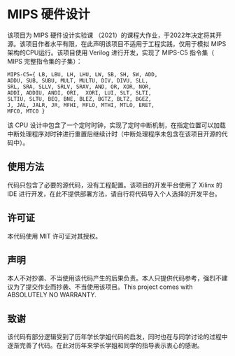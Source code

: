# MIPS 硬件设计

该项目为 MIPS 硬件设计实验课 （2021）的课程大作业，于2022年决定将其开源。该项目作者水平有限，在此声明该项目不适用于工程实践，仅用于模拟 MIPS 架构的CPU运行。该项目使用 Verilog 进行开发，实现了 MIPS-C5 指令集（ MIPS 完整指令集的子集）：

```
MIPS-C5={ LB, LBU, LH, LHU, LW, SB, SH, SW, ADD, 
ADDU, SUB, SUBU, MULT, MULTU, DIV, DIVU, SLL, 
SRL, SRA, SLLV, SRLV, SRAV, AND, OR, XOR, NOR, 
ADDI, ADDIU, ANDI, ORI,  XORI, LUI, SLT, SLTI, 
SLTIU, SLTU, BEQ, BNE, BLEZ, BGTZ, BLTZ, BGEZ, 
J, JAL, JALR, JR, MFHI, MFLO, MTHI, MTLO, ERET, 
MFC0, MTC0 }
```

该 CPU 设计中包含了一个定时时钟，实现了定时中断机制，在指定位置可以加载中断处理程序对时钟进行重置后继续计时（中断处理程序未包含在该项目开源的代码中）。

## 使用方法

代码只包含了必要的源代码，没有工程配置。该项目的开发平台使用了 Xilinx 的 IDE 进行开发，在此不提供部署方法，请自行将代码导入个人选择的开发平台。

## 许可证

本代码使用 MIT 许可证对其授权。

## 声明

本人不对抄袭、不当使用该代码产生的后果负责。本人只提供代码参考，强烈不建议为了提交作业而抄袭、不当使用该项目。This project comes with ABSOLUTELY NO WARRANTY.

## 致谢

该代码有部分逻辑受到了历年学长学姐代码的启发，同时也在与同学讨论的过程中逐渐完善了代码。在此对历年来学长学姐和同学的指导表示衷心的感谢。
